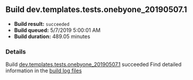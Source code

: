 ## Build dev.templates.tests.onebyone_20190507.1
- **Build result:** `succeeded`
- **Build queued:** 5/7/2019 5:00:01 AM
- **Build duration:** 489.05 minutes
### Details
Build [dev.templates.tests.onebyone_20190507.1](https://winappstudio.visualstudio.com/web/build.aspx?pcguid=a4ef43be-68ce-4195-a619-079b4d9834c2&builduri=vstfs%3a%2f%2f%2fBuild%2fBuild%2f27908) succeeded
Find detailed information in the [build log files](https://uwpctdiags.blob.core.windows.net/buildlogs/dev.templates.tests.onebyone_20190507.1_logs.zip)
